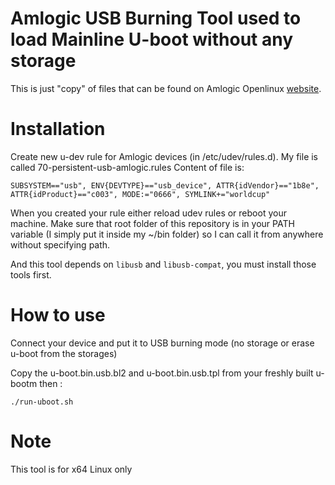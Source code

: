 # Amlogic USB Burning Tool used to load Mainline U-boot without any storage

This is just "copy" of files that can be found on Amlogic Openlinux [website][amlTools].

# Installation
Create new u-dev rule for Amlogic devices (in /etc/udev/rules.d). My file is called 70-persistent-usb-amlogic.rules
Content of file is:
```
SUBSYSTEM=="usb", ENV{DEVTYPE}=="usb_device", ATTR{idVendor}=="1b8e", ATTR{idProduct}=="c003", MODE:="0666", SYMLINK+="worldcup"
```

When you created your rule either reload udev rules or reboot your machine. Make sure that root folder of this repository is in your PATH variable (I simply put it inside my ~/bin folder) so I can call it from anywhere without specifying path.

And this tool depends on `libusb` and `libusb-compat`, you must install those tools first.

#  How to use
Connect your device and put it to USB burning mode (no storage or erase u-boot from the storages)

Copy the u-boot.bin.usb.bl2 and u-boot.bin.usb.tpl from your freshly built u-bootm then :
```
./run-uboot.sh
```

#  Note
This tool is for x64 Linux only

   [amlTools]: <http://openlinux.amlogic.com:8000/download/A113/Tool/flash-tool-v4.7/flash-tool>

